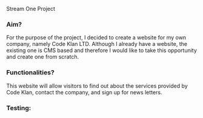 Stream One Project

 
### Aim?
 
For the purpose of the project, I decided to create a website for my own company, namely Code Klan LTD. Although I already have a website, the existing one is CMS based and therefore I would like to take this opportunity and create one from scratch.
 
### Functionalities?
 
This website will allow visitors to find out about the services provided by Code Klan, contact the company, and sign up for news letters.
 
### Testing:
